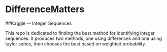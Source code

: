 # DifferenceMatters

##Kaggle -- Integer Sequences

This repo is dedicated to finding the best method for identifying integer sequences.  It produces two methods, one using differences and one using taylor series, then chooses the best based on weighted probability.
